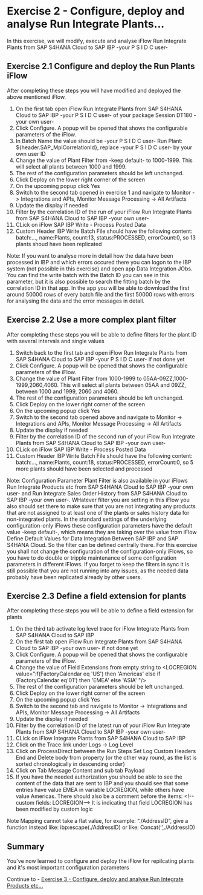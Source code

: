 # Exercise 2 - Configure, deploy and analyse Run Integrate Plants...

In this exercise, we will modify, execute and analyse iFlow Run Integrate Plants from SAP S4HANA Cloud to SAP IBP -your P S I D C user-

## Exercise 2.1 Configure and deploy the Run Plants iFlow

After completing these steps you will have modified and deployed the above mentioned iFlow.

1. On the first tab open iFlow Run Integrate Plants from SAP S4HANA Cloud to SAP IBP -your P S I D C user- of your package Session DT180 -your own user-
2. Click Configure. A popup will be opened that shows the configurable parameters of the iFlow.
3. In Batch Name the value should be -your P S I D C user- Run Plant: ${header.SAP_MplCorrelationId}, replace -your P S I D C user- by your own user ID
4. Change the value of Plant Filter from -keep default- to 1000-1999. This will select all plants between 1000 and 1999.
5. The rest of the configuration parameters should be left unchanged.
6. Click Deploy on the lower right corner of the screen
7. On the upcoming popup click Yes
8. Switch to the second tab opened in exercise 1 and navigate to Monitor -> Integrations and APIs, Monitor Message Processing -> All Artifacts
9. Update the display if needed
10. Filter by the correlation ID of the run of your iFlow Run Integrate Plants from SAP S4HANA Cloud to SAP IBP -your own user-
11. CLick on iFlow SAP IBP Write - Process Posted Data
12. Custom Header IBP Write Batch File should have the following content: batch:..., name:Plants, count:13, status:PROCESSED, errorCount:0, so 13 plants shoud have been replicated

Note: If you want to analyse more in detail how the data have been processed in IBP and which errors occured there you can logon to the IBP system (not possible in this exercise) and open app Data Integration JObs. You can find the write batch with the Batch ID you can see in this parameter, but it is also possible to search the fitting batch by the correlation ID in that app. In the app you will be able to download the first around 50000 rows of every batch file and the first 50000 rows with errors for analysing the data and the error messages in detail.

## Exercise 2.2 Use a more complex plant filter

After completing these steps you will be able to define filters for the plant ID with several intervals and single values

1. Switch back to the first tab and open iFlow Run Integrate Plants from SAP S4HANA Cloud to SAP IBP -your P S I D C user- if not done yet
2. Click Configure. A popup will be opened that shows the configurable parameters of the iFlow.
4. Change the value of Plant Filter from 1000-1999 to 05AA-09ZZ,1000-1999,2060,4060. This will select all plants between 05AA and 09ZZ, between 1000 and 1999, 2060  and 4060.
5. The rest of the configuration parameters should be left unchanged.
6. Click Deploy on the lower right corner of the screen
7. On the upcoming popup click Yes
8. Switch to the second tab opened above and navigate to Monitor -> Integrations and APIs, Monitor Message Processing -> All Artifacts
9. Update the display if needed
10. Filter by the correlation ID of the second run of your iFlow Run Integrate Plants from SAP S4HANA Cloud to SAP IBP -your own user-
11. CLick on iFlow SAP IBP Write - Process Posted Data
12. Custom Header IBP Write Batch File should have the following content: batch:..., name:Plants, count:18, status:PROCESSED, errorCount:0, so 5 more plants should have been selected and processed

Note: Configuration Parameter Plant Filter is also available in your iFlows Run Integrate Products etc from SAP S4HANA Cloud to SAP IBP -your own user- and Run Integrate Sales Order History from SAP S4HANA Cloud to SAP IBP -your own user-. WHatever filter you are setting in this iFlow you also should set there to make sure that you are not integrating any products that are not assigned to at least one of the plants or sales history data for non-integrated plants. In the standard settings of the underlying configuration-only iFlows these configuration parameters have the default value -keep default-, which means they are taking over the value from iFlow Define Default Values for Data Integration Between SAP IBP and SAP S4HANA Cloud. So the filter can be defined centrally there. For this exercise you shall not change the configuration of the configuration-only iFlows, so you have to do double or tripple maintenance of some configuration parameters in different iFlows. If you forget to keep the filters in sync it is still possible that you are not running into any issues, as the needed data probably have been replicated already by other users.

## Exercise 2.3 Define a field extension for plants

After completing these steps you will be able to define a field extension for plants

1. On the third tab activate log level trace for iFlow Integrate Plants from SAP S4HANA Cloud to SAP IBP
2. On the first tab open iFlow Run Integrate Plants from SAP S4HANA Cloud to SAP IBP -your own user- if not done yet
3. Click Configure. A popup will be opened that shows the configurable parameters of the iFlow.
4. Change the value of Field Extensions from empty string to &lt;LOCREGION value="if(FactoryCalendar eq 'US') then 'Americas' else if (FactoryCalendar eq'01') then 'EMEA' else 'ASIA' "/>
5. The rest of the configuration parameters should be left unchanged.
6. Click Deploy on the lower right corner of the screen
7. On the upcoming popup click Yes
8. Switch to the second tab and navigate to Monitor -> Integrations and APIs, Monitor Message Processing -> All Artifacts
9. Update the display if needed
10. Filter by the correlation ID of the latest run of your iFlow Run Integrate Plants from SAP S4HANA Cloud to SAP IBP -your own user-
11. CLick on iFlow Integrate Plants from SAP S4HANA Cloud to SAP IBP
12. Click on the Trace link under Logs -> Log Level
13. Click on ProcessDirect between the Run Steps Set Log Custom Headers End and Delete body from property (or the other way round, as the list is sorted chronologically in descending order)
14. Click on Tab Message Content and sub tab Payload
15. If you have the needed authorization you should be able to see the content of the data that are sent to IBP and you should see that some entries have value EMEA in variable LOCREGION, while others have value Americas. There should also be a comment before the items: &lt;!--custom fields: LOCREGION--> It is indicating that field LOCREGION has been modified by custom logic

Note Mapping cannot take a flat value, for example: “./AddressID”, give a function instead like: ibp:escape(./AddressID) or like: Concat(‘’,./AddressID) 

## Summary

You've now learned to configure and deploy the iFlow for repilcating plants and it's most important configuration parameters

Continue to - [Exercise 3 - Configure, deploy and analyse Run Integrate Products etc...](../ex3/README.md)

